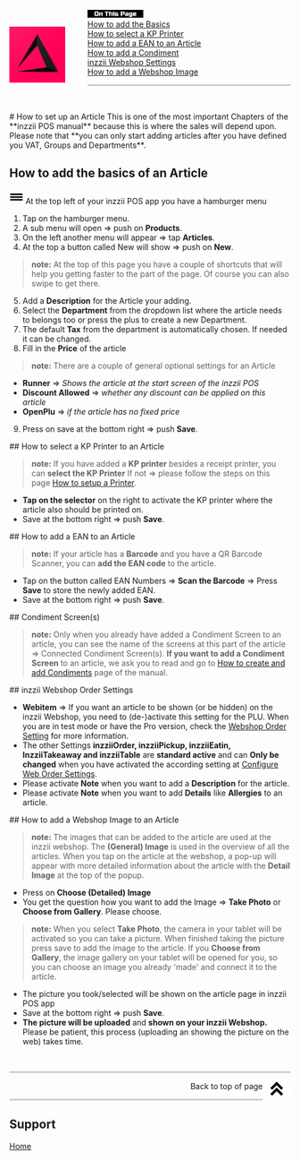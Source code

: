 <div id= "Top"></div>
<p><img src="../Assets/Pictures/play_store_512.png" alt="inzzii logo" width="100" style="float: left; margin-right: 40px; margin-top: 30px; margin-bottom: 20px"/>
<img src="../Assets/Pictures/OnTP.png" alt="index" width="100" style="float: left"/> <br>
<a href="#Article Basic">How to add the Basics</a><br>
<a href="#KP Printer">How to select a KP Printer</a><br>
<a href="#EAN">How to add a EAN to an Article</a><br>
<a href="#Condiments">How to add a Condiment</a><br>
<a href="#Order Settings">inzzii Webshop Settings</a><br>
<a href="#Images">How to add a Webshop Image</a><br>
</p>

<hr style="border-top: 3px solid #ccc; background: transparent;" >
<p><br></p>

<div id= "Article Basic"></div>
# How to set up an Article
This is one of the most important Chapters of the **inzzii POS manual** because this is where the sales will depend upon. Please note that **you can only start adding articles after you have defined you VAT, Groups and Departments**.

## How to add the basics of an Article

<img src="../Assets/Pictures/Hmenu.png" alt="hamburgermenu" width="25" height="25"/> At the top left of your inzzii POS app you have a hamburger menu 
1. Tap on the hamburger menu.
2. A sub menu will open => push on **Products**.
3. On the left another menu will appear => tap **Articles**. 
4. At the top a button called New will show => push on **New**.
> **note:** At the top of this page you have a couple of shortcuts that will help you getting faster to the part of the page. Of course you can also swipe to get there.
5. Add a **Description** for the Article your adding.
6. Select the **Department** from the dropdown list where the article needs to belongs too or press the plus to create a new Department.
7. The default **Tax** from the department is automatically chosen. If needed it can be changed.
8. Fill in the **Price** of the article
> **note:** There are a couple of general optional settings for an Article 
- **Runner** => _Shows the article at the start screen of the inzzii POS_
- **Discount Allowed** => _whether any discount can be applied on this article_
- **OpenPlu** => _if the article has no fixed price_
9. Press on save at the bottom right => push **Save**.

<div id= "KP Printer"></div>
## How to select a KP Printer to an Article

> **note:**  If you have added a **KP printer** besides a receipt printer, you can **select the KP Printer** If not => please follow the steps on this page [How to setup a Printer](../docs/Chapter2.html).

* **Tap on the selector** on the right to activate the KP printer where the article also should be printed on.
* Save at the bottom right => push **Save**.

<div id= "EAN"></div>
## How to add a EAN to an Article

> **note:**   If your article has a **Barcode** and you have a QR Barcode Scanner, you can **add the EAN code** to the article.

* Tap on the button called EAN Numbers => **Scan the Barcode** => Press **Save** to store the newly added EAN.
* Save at the bottom right => push **Save**.


<div id= "Condiments"></div>
## Condiment Screen(s)

> **note:** Only when you already have added a Condiment Screen to an article, you can see the name of the screens at this part of the article => Connected Condiment Screen(s). **If you want to add a Condiment Screen** to an article,  we ask you to read and go to [How to create and add Condiments](../docs/Chapter13.md) page of the manual.


<div id= "Order Settings"></div>
## inzzii Webshop Order Settings

* **Webitem** => If you want an article to be shown (or be hidden) on the inzzii Webshop, you need to (de-)activate this setting for the PLU. When you are in test mode or have the Pro version, check the [Webshop Order Setting](../docs/Chapter31.html) for more information.
* The other Settings **inzziiOrder, inzziiPickup, inzziiEatin, InzziiTakeaway and inzziiTable** are **standard active** and can **Only be changed** when you have activated the according setting at [Configure Web Order Settings](/docs/Chapter31.md).
* Please activate **Note** when you want to add a **Description** for the article.
* Please activate **Note** when you want to add **Details** like **Allergies** to an article. 


<div id= "Images"></div>
## How to add a Webshop Image to an Article

> **note:** The images that can be added to the article are used at the inzzii webshop. The **(General) Image** is used in the overview of all the articles. When you tap on the article at the webshop, a pop-up will appear with more detailed information about the article with the **Detail Image** at the top of the popup.

* Press on **Choose (Detailed) Image** 
* You get the question how you want to add the Image => **Take Photo** or **Choose from Gallery**. Please choose.
> **note:** When you select **Take Photo**, the camera in your tablet will be activated so you can take a picture. When finished taking the picture press save to add the image to the article. If you **Choose from Gallery**, the image gallery on your tablet will be opened for you, so you can choose an image you already 'made' and connect it to the article.
* The picture you took/selected will be shown on the article page in inzzii POS app  
* Save at the bottom right => push **Save**.
* **The picture will be uploaded** and **shown on your inzzii Webshop.** Please be patient, this process (uploading an showing the picture on the web) takes time.


<p><br></p>
<hr style="border-top: 3px solid #ccc; background: transparent;" >
<a href="#Top"><img src="../Assets/Pictures/Top.png" alt="Top" width="50" align="right" style="margin-bottom: 10px"/></a>
<p style="text-align: right;"> Back to top of page </p>
<hr style="border-top: 3px solid #ccc; background: transparent;" >

## Support
[Home](../index.md)
